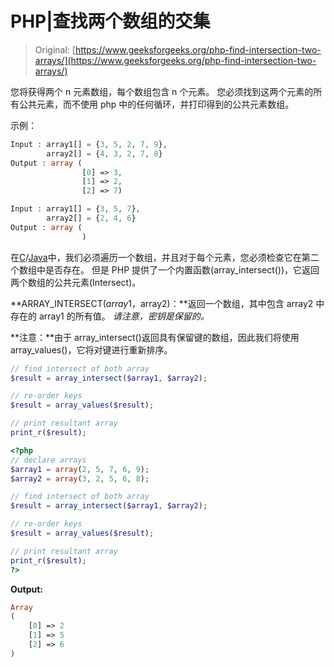 # PHP|查找两个数组的交集

> Original: [https://www.geeksforgeeks.org/php-find-intersection-two-arrays/](https://www.geeksforgeeks.org/php-find-intersection-two-arrays/)

您将获得两个 n 元素数组，每个数组包含 n 个元素。 您必须找到这两个元素的所有公共元素，而不使用 php 中的任何循环，并打印得到的公共元素数组。

示例：

```php
Input : array1[] = {3, 5, 2, 7, 9}, 
        array2[] = {4, 3, 2, 7, 8}
Output : array (
                [0] => 3,
                [1] => 2,
                [2] => 7)

Input : array1[] = {3, 5, 7}, 
        array2[] = {2, 4, 6}
Output : array (
                )

```

在[C](https://www.geeksforgeeks.org/c/)/[Java](https://www.geeksforgeeks.org/java/)中，我们必须遍历一个数组，并且对于每个元素，您必须检查它在第二个数组中是否存在。 但是 PHP 提供了一个内置函数(array_intersect())，它返回两个数组的公共元素(Intersect)。

**ARRAY_INTERSECT($array1，$array2)：**返回一个数组，其中包含 array2 中存在的 array1 的所有值。
*请注意，密钥是保留的。*

**注意：**由于 array_intersect()返回具有保留键的数组，因此我们将使用 array_values()，它将对键进行重新排序。

```php
// find intersect of both array
$result = array_intersect($array1, $array2);

// re-order keys
$result = array_values($result);

// print resultant array
print_r($result);

```

```php
<?php
// declare arrays
$array1 = array(2, 5, 7, 6, 9);
$array2 = array(3, 2, 5, 6, 8);

// find intersect of both array
$result = array_intersect($array1, $array2);

// re-order keys
$result = array_values($result);

// print resultant array
print_r($result);
?>
```

**Output:**

```php
Array
(
    [0] => 2
    [1] => 5
    [2] => 6
)

```